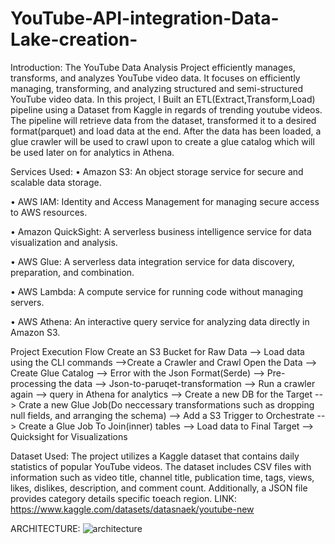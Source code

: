 # YouTube-API-integration-Data-Lake-creation-

Introduction:
The YouTube Data Analysis Project efficiently manages, transforms, and analyzes YouTube video data. It focuses on efficiently managing, transforming, and analyzing structured and semi-structured YouTube video data. In this project, I Built an ETL(Extract,Transform,Load) pipeline using a Dataset from Kaggle in regards of trending youtube videos. The pipeline will retrieve data from the dataset, transformed it to a desired format(parquet) and load data at the end. After the data has been loaded, a glue crawler will be used to crawl upon to create a glue catalog which will be used later on for analytics in Athena.



Services Used:
• Amazon S3: An object storage service for secure and scalable data storage. 

• AWS IAM: Identity and Access Management for managing secure access to AWS resources. 

• Amazon QuickSight: A serverless business intelligence service for data visualization and analysis. 

• AWS Glue: A serverless data integration service for data discovery, preparation, and combination. 

• AWS Lambda: A compute service for running code without managing servers. 

• AWS Athena: An interactive query service for analyzing data directly in Amazon S3.



Project Execution Flow
Create an S3 Bucket for Raw Data --> Load data using the CLI commands -->Create a Crawler and Crawl Open the Data --> Create Glue Catalog --> Error with the Json Format(Serde) --> Pre-processing the data --> Json-to-paruqet-transformation --> Run a crawler again --> query in Athena for analytics --> Create a new DB for the Target --> Crate a new Glue Job(Do neccessary transformations such as dropping null fields, and arranging the schema) --> Add a S3 Trigger to Orchestrate --> Create a Glue Job To Join(inner) tables --> Load data to Final Target --> Quicksight for Visualizations




Dataset Used:
The project utilizes a Kaggle dataset that contains daily statistics of popular YouTube videos. The dataset includes CSV files with information such as video title, channel title, publication time, tags, views, likes, dislikes, description, and comment count. Additionally, a JSON file provides category details specific toeach region.
LINK: https://www.kaggle.com/datasets/datasnaek/youtube-new


ARCHITECTURE:
![architecture](https://github.com/RitikArora24/YouTube-API-integration-Data-Lake-creation-/assets/129395292/76ce24bb-0ff6-4719-8247-7383f455bdd7)
